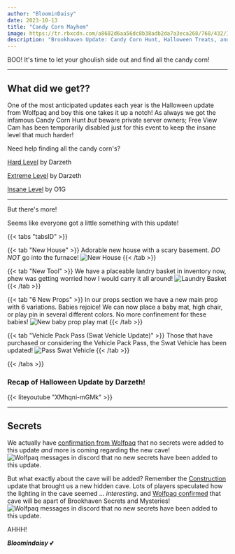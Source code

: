 ```yaml
---
author: "BloominDaisy"
date: 2023-10-13
title: "Candy Corn Mayhem"
image: https://tr.rbxcdn.com/a8682d6aa56dc8b38adb2da7a3eca268/768/432/Image/Png
description: "Brookhaven Update: Candy Corn Hunt, Halloween Treats, and more."
---
```


BOO! It's time to let your ghoulish side out and find all the candy corn!

---

## What did we get??

One of the most anticipated updates each year is the Halloween update from Wolfpaq and boy this one takes it up a notch! As always we got the infamous Candy Corn Hunt _but_ beware private server owners; Free View Cam has been temporarily disabled just for this event to keep the insane level that much harder!


Need help finding all the candy corn's?

[Hard Level](https://www.youtube.com/watch?v=InDlP50bBd8) by Darzeth

[Extreme Level](https://www.youtube.com/watch?v=p4nT0y5KB6o) by Darzeth

[Insane Level](https://www.youtube.com/watch?v=wssiL3t8Ehc) by O1G

---

But there's more! 

Seems like everyone got a little something with this update! 

{{< tabs "tabsID" >}}

{{< tab "New House" >}}
Adorable new house with a scary basement. _DO NOT_ go into the furnace!
![New House](/images/bh/new_house_10-13-23.jpg)
{{< /tab >}}

{{< tab "New Tool" >}}
We have a placeable landry basket in inventory now, phew was getting worried how I would carry it all around!
![Laundry Basket](/images/bh/laundrybasket.jpg)
{{< /tab >}}

{{< tab "6 New Props" >}}
In our props section we have a new main prop with 6 variations. 
Babies rejoice! We can now place a baby mat, high chair, or play pin in several different colors. No more confinement for these babies!
![New baby prop play mat](/images/bh/baby_props.jpg)
{{< /tab >}}

{{< tab "Vehicle Pack Pass (Swat Vehicle Update)" >}}
Those that have purchased or considering the Vehicle Pack Pass, the Swat Vehicle has been updated!
![Pass Swat Vehicle ](/images/bh/swat_vehicle.jpg)
{{< /tab >}}

{{< /tabs >}}

### Recap of Halloween Update by Darzeth!

{{< liteyoutube "XMhqni-mGMk" >}}

---


## Secrets

We actually have [confirmation from Wolfpaq](https://discord.com/channels/482308357248647177/870010373976236052/1162421003356483705) that no secrets were added to this update _and_ more is coming regarding the new cave! 
![Wolfpaq messages in discord that no new secrets have been added to this update.](/images/bh/wolf2.jpg)

But what exactly about the cave will be added? Remember the [Construction](/blog/construction) update that brought us a new hidden cave. Lots of players speculated how the lighting in the cave seemed ... _interesting_. and [Wolfpaq confirmed](https://discord.com/channels/482308357248647177/870010373976236052/1162417286792102060) that cave will be apart of Brookhaven Secrets and Mysteries!
![Wolfpaq messages in discord that no new secrets have been added to this update.](/images/bh/wolf.jpg)

AHHH!

_**Bloomindaisy**_ <span class="nowrap"><span class="emojify">💕</span>